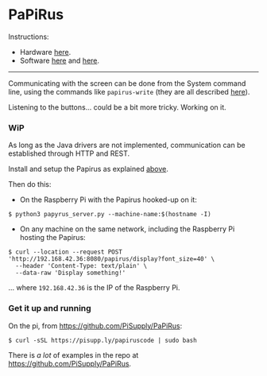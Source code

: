 # PaPiRus

Instructions:
 - Hardware [here](https://www.pi-supply.com/make/papirus-assembly-tips-and-gotchas/).
 - Software [here](https://github.com/repaper/gratis) and [here](https://github.com/PiSupply/PaPiRus).
 
---

Communicating with the screen can be done from the System command line, using the commands like `papirus-write`
(they are all described [here](https://github.com/PiSupply/PaPiRus#command-line)).

Listening to the buttons... could be a bit more tricky. Working on it.

### WiP
As long as the Java drivers are not implemented, communication can be established through HTTP and REST.

Install and setup the Papirus as explained [above](https://github.com/PiSupply/PaPiRus).
 
Then do this:
- On the Raspberry Pi with the Papirus hooked-up on it:
```
$ python3 papyrus_server.py --machine-name:$(hostname -I)
```
- On any machine on the same network, including the Raspberry Pi hosting the Papirus:
```
$ curl --location --request POST 'http://192.168.42.36:8080/papirus/display?font_size=40' \
  --header 'Content-Type: text/plain' \
  --data-raw 'Display something!'
```
... where `192.168.42.36` is the IP of the Raspberry Pi.

### Get it up and running
On the pi, from <https://github.com/PiSupply/PaPiRus>:
```
$ curl -sSL https://pisupp.ly/papiruscode | sudo bash
```

There is *a lot* of examples in the repo at <https://github.com/PiSupply/PaPiRus>.
